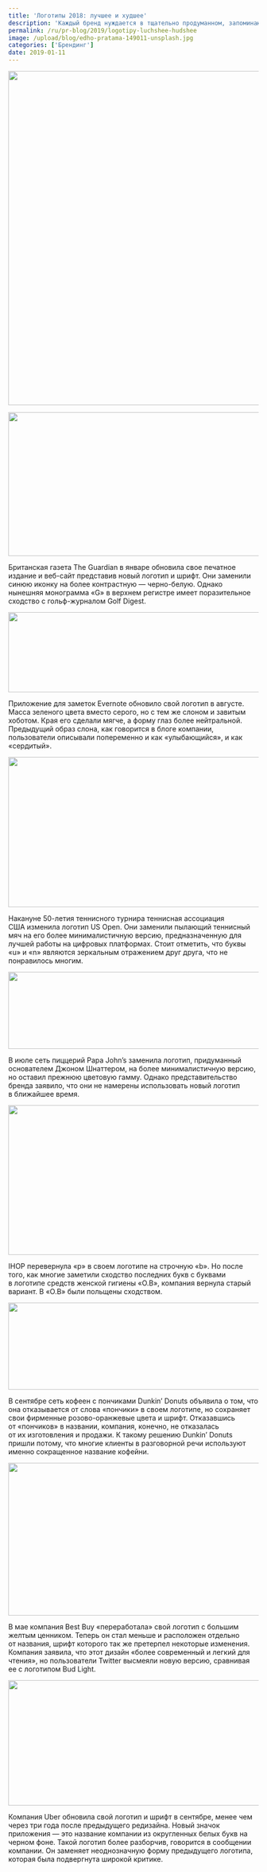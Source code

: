```yaml
---
title: 'Логотипы 2018: лучшее и худшее'
description: 'Каждый бренд нуждается в тщательно продуманном, запоминающемся логотипе. Но иногда для его создания требуется не одна попытка. Сильный ребрендинг способен вдохнуть новую жизнь в имидж компании, но когда он не работает, то бренд превращается в посмешище. Собрали 8 успешных и «не очень» изменений логотипов ушедшего 2018 года.'
permalink: /ru/pr-blog/2019/logotipy-luchshee-hudshee
image: /upload/blog/edho-pratama-149011-unsplash.jpg
categories: ['Брендинг']
date: 2019-01-11
---
```

<img src="{{ site.assets }}/upload/blog/edho-pratama-149011-unsplash.jpg" width="1008" height="672" alt="">
<p><img alt="" height="289" src="{{ site.assets }}/upload/a/img/blog/snimok_ekrana_2019-01-11_v_15.58.50.png" width="583"></p>
<p>Британская газета The Guardian в&nbsp;январе обновила свое печатное издание и&nbsp;веб-сайт представив новый логотип и&nbsp;шрифт. Они заменили синюю иконку на&nbsp;более контрастную &mdash; черно-белую. Однако нынешняя монограмма &laquo;G&raquo; в&nbsp;верхнем регистре имеет поразительное сходство с&nbsp;гольф-журналом Golf Digest.&nbsp;</p>
<p><img alt="" height="161" src="{{ site.assets }}/upload/a/img/blog/snimok_ekrana_2019-01-11_v_15.58.56.png" width="686"></p>
<p>Приложение для заметок Evernote обновило свой логотип в&nbsp;августе. Масса зеленого цвета вместо серого, но&nbsp;с&nbsp;тем&nbsp;же слоном и&nbsp;завитым хоботом. Края его сделали мягче, а&nbsp;форму глаз более нейтральной. Предыдущий образ слона, как говорится в&nbsp;блоге компании, пользователи описывали попеременно и&nbsp;как &laquo;улыбающийся&raquo;, и&nbsp;как &laquo;сердитый&raquo;.</p>
<p><img alt="" height="302" src="{{ site.assets }}/upload/a/img/blog/snimok_ekrana_2019-01-11_v_15.59.02.png" width="645"></p>
<p>Накануне 50-летия&nbsp;теннисного турнира&nbsp;теннисная ассоциация США&nbsp;изменила логотип US&nbsp;Open. Они заменили пылающий теннисный мяч на его более минималистичную версию, предназначенную для лучшей работы на&nbsp;цифровых платформах. Стоит отметить, что буквы &laquo;u&raquo; и&nbsp;&laquo;n&raquo; являются зеркальным отражением друг друга, что не понравилось многим.</p>
<p><img alt="" height="155" src="{{ site.assets }}/upload/a/img/blog/snimok_ekrana_2019-01-11_v_15.59.08.png" width="667"></p>
<p>В&nbsp;июле сеть пиццерий Papa John&rsquo;s заменила логотип, придуманный основателем Джоном Шнаттером, на&nbsp;более минималистичную версию, но оставил прежнюю цветовую гамму. Однако представительство бренда заявило, что они не намерены&nbsp;использовать новый логотип в&nbsp;ближайшее время.&nbsp;</p>
<p><img alt="" height="301" src="{{ site.assets }}/upload/a/img/blog/snimok_ekrana_2019-01-11_v_15.59.16.png" width="616"></p>
<p>IHOP перевернула &laquo;p&raquo; в&nbsp;своем логотипе на&nbsp;строчную &laquo;b&raquo;. Но&nbsp;после того, как многие заметили сходство последних букв с&nbsp;буквами в&nbsp;логотипе средств женской гигиены &laquo;O.B&raquo;, компания вернула старый вариант. В&nbsp;&laquo;O.B&raquo; были польщены сходством.&nbsp;</p>
<p><img alt="" height="175" src="{{ site.assets }}/upload/a/img/blog/snimok_ekrana_2019-01-11_v_15.59.22.png" width="652"></p>
<p>В&nbsp;сентябре сеть кофеен с&nbsp;пончиками Dunkin&rsquo; Donuts объявила о&nbsp;том, что она отказывается от&nbsp;слова &laquo;пончики&raquo; в&nbsp;своем логотипе, но сохраняет свои фирменные розово-оранжевые цвета и&nbsp;шрифт. Отказавшись от&nbsp;&laquo;пончиков&raquo; в&nbsp;названии, компания, конечно, не&nbsp;отказалась от&nbsp;их&nbsp;изготовления и&nbsp;продажи. К&nbsp;такому решению Dunkin&rsquo; Donuts пришли потому, что многие клиенты в&nbsp;разговорной речи используют именно сокращенное название кофейни.</p>
<p><img alt="" height="307" src="{{ site.assets }}/upload/a/img/blog/snimok_ekrana_2019-01-11_v_15.59.29.png" width="643"></p>
<p>В&nbsp;мае компания Best Buy &laquo;переработала&raquo; свой логотип с&nbsp;большим желтым ценником. Теперь он&nbsp;стал меньше и&nbsp;расположен отдельно от&nbsp;названия, шрифт которого так&nbsp;же претерпел некоторые изменения. Компания заявила, что этот дизайн &laquo;более современный и&nbsp;легкий для чтения&raquo;, но&nbsp;пользователи Twitter высмеяли новую версию, сравнивая ее с&nbsp;логотипом Bud Light.</p>
<p><img alt="" height="252" src="{{ site.assets }}/upload/a/img/blog/snimok_ekrana_2019-01-11_v_15.59.35.png" width="526"></p>
<p>Компания Uber обновила свой логотип и&nbsp;шрифт в&nbsp;сентябре, менее чем через три года после предыдущего редизайна. Новый значок приложения&nbsp;&mdash; это название компании из&nbsp;округленных&nbsp;белых букв на черном фоне. Такой логотип более разборчив, говорится в&nbsp;сообщении компании. Он&nbsp;заменяет неоднозначную форму предыдущего логотипа, которая была подвергнута широкой критике.</p>
